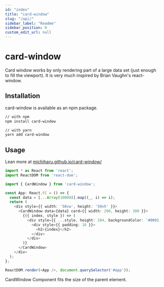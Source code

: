 ```yaml
---
id: "index"
title: "card-window"
slug: "/api/"
sidebar_label: "Readme"
sidebar_position: 0
custom_edit_url: null
---
```


# card-window

Card window works by only rendering part of a large data set (just enough to fill the viewport).
It is very much inspired by Brian Vaughn's react-window.

## Installation

card-window is available as an npm package.

```bash
// with npm
npm install card-window

// with yarn
yarn add card-window
```

## Usage

Lean more at [michiharu.github.io/card-window/](https://michiharu.github.io/card-window/?path=/docs/introduction--page)

```typescript
import * as React from 'react';
import ReactDOM from 'react-dom';

import { CardWindow } from 'card-window';

const App: React.FC = () => {
  const data = [...Array(10000)].map((_, i) => i);
  return (
    <div style={{ width: '50vw', height: '50vh' }}>
      <CardWindow data={data} card={{ width: 200, height: 300 }}>
        {({ index, style }) => (
          <div style={{ ...style, height: 284, backgroundColor: '#0001'}}>
            <div style={{ padding: 16 }}>
              <h2>{index}</h2>
            </div>
          </div>
        )}
      </CardWindow>
    </div>
  );
};

ReactDOM.render(<App />, document.querySelector('#app'));
```

CardWindow Component fits the size of the parent element.
